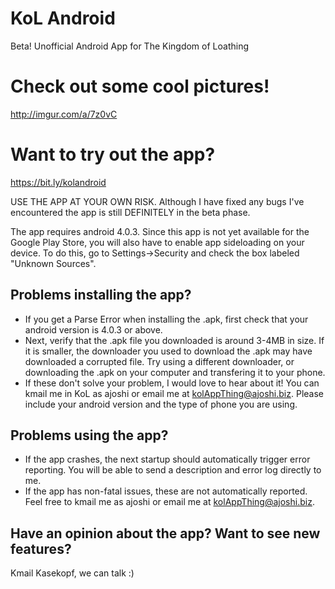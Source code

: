 # KoL Android
Beta! Unofficial Android App for The Kingdom of Loathing

# Check out some cool pictures!
http://imgur.com/a/7z0vC

# Want to try out the app?
https://bit.ly/kolandroid

USE THE APP AT YOUR OWN RISK. Although I have fixed any bugs I've encountered the app is still DEFINITELY in the beta phase.

The app requires android 4.0.3. Since this app is not yet available for the Google Play Store, you will also have to enable app sideloading on your device. To do this, go to Settings->Security and check the box labeled "Unknown Sources".

## Problems installing the app?
* If you get a Parse Error when installing the .apk, first check that your android version is 4.0.3 or above.
* Next, verify that the .apk file you downloaded is around 3-4MB in size. If it is smaller, the downloader you used to download the .apk may have downloaded a corrupted file. Try using a different downloader, or downloading the .apk on your computer and transfering it to your phone.
* If these don't solve your problem, I would love to hear about it! You can kmail me in KoL as ajoshi or email me at kolAppThing@ajoshi.biz. Please include your android version and the type of phone you are using.

## Problems using the app?
* If the app crashes, the next startup should automatically trigger error reporting. You will be able to send a description and error log directly to me.
* If the app has non-fatal issues, these are not automatically reported. Feel free to kmail me as ajoshi or email me at kolAppThing@ajoshi.biz.

## Have an opinion about the app? Want to see new features?
Kmail Kasekopf, we can talk :)
